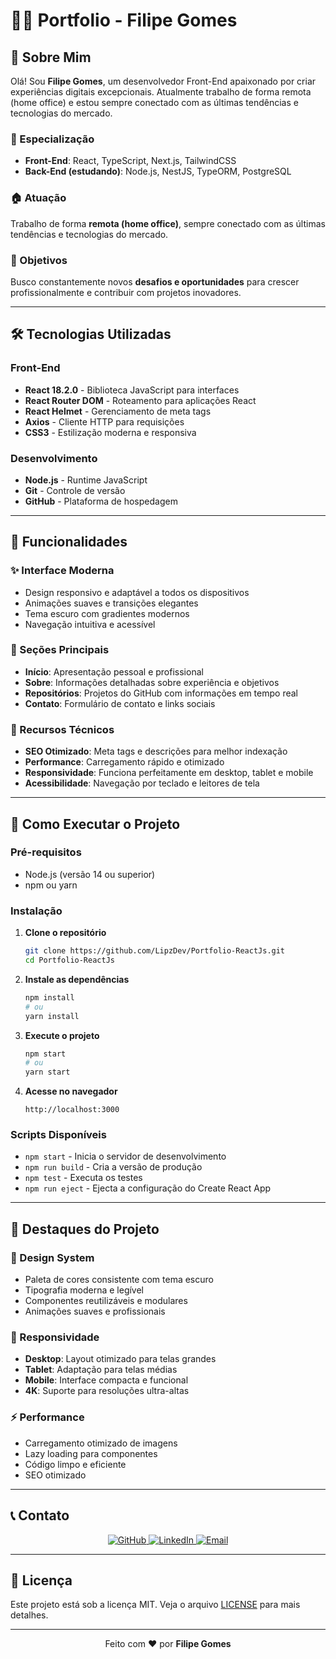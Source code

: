 # 👨‍💻 Portfolio - Filipe Gomes

## 🚀 Sobre Mim

Olá! Sou **Filipe Gomes**, um desenvolvedor Front-End apaixonado por criar experiências digitais excepcionais. Atualmente trabalho de forma remota (home office) e estou sempre conectado com as últimas tendências e tecnologias do mercado.

### 🎯 Especialização

- **Front-End**: React, TypeScript, Next.js, TailwindCSS
- **Back-End (estudando)**: Node.js, NestJS, TypeORM, PostgreSQL

### 🏠 Atuação

Trabalho de forma **remota (home office)**, sempre conectado com as últimas tendências e tecnologias do mercado.

### 🚀 Objetivos

Busco constantemente novos **desafios e oportunidades** para crescer profissionalmente e contribuir com projetos inovadores.

---

## 🛠️ Tecnologias Utilizadas

### Front-End

- **React 18.2.0** - Biblioteca JavaScript para interfaces
- **React Router DOM** - Roteamento para aplicações React
- **React Helmet** - Gerenciamento de meta tags
- **Axios** - Cliente HTTP para requisições
- **CSS3** - Estilização moderna e responsiva

### Desenvolvimento

- **Node.js** - Runtime JavaScript
- **Git** - Controle de versão
- **GitHub** - Plataforma de hospedagem

---

## 📱 Funcionalidades

### ✨ Interface Moderna

- Design responsivo e adaptável a todos os dispositivos
- Animações suaves e transições elegantes
- Tema escuro com gradientes modernos
- Navegação intuitiva e acessível

### 🎨 Seções Principais

- **Início**: Apresentação pessoal e profissional
- **Sobre**: Informações detalhadas sobre experiência e objetivos
- **Repositórios**: Projetos do GitHub com informações em tempo real
- **Contato**: Formulário de contato e links sociais

### 🔧 Recursos Técnicos

- **SEO Otimizado**: Meta tags e descrições para melhor indexação
- **Performance**: Carregamento rápido e otimizado
- **Responsividade**: Funciona perfeitamente em desktop, tablet e mobile
- **Acessibilidade**: Navegação por teclado e leitores de tela

---

## 🚀 Como Executar o Projeto

### Pré-requisitos

- Node.js (versão 14 ou superior)
- npm ou yarn

### Instalação

1. **Clone o repositório**

   ```bash
   git clone https://github.com/LipzDev/Portfolio-ReactJs.git
   cd Portfolio-ReactJs
   ```

2. **Instale as dependências**

   ```bash
   npm install
   # ou
   yarn install
   ```

3. **Execute o projeto**

   ```bash
   npm start
   # ou
   yarn start
   ```

4. **Acesse no navegador**
   ```
   http://localhost:3000
   ```

### Scripts Disponíveis

- `npm start` - Inicia o servidor de desenvolvimento
- `npm run build` - Cria a versão de produção
- `npm test` - Executa os testes
- `npm run eject` - Ejecta a configuração do Create React App

---

## 🌟 Destaques do Projeto

### 🎨 Design System

- Paleta de cores consistente com tema escuro
- Tipografia moderna e legível
- Componentes reutilizáveis e modulares
- Animações suaves e profissionais

### 📱 Responsividade

- **Desktop**: Layout otimizado para telas grandes
- **Tablet**: Adaptação para telas médias
- **Mobile**: Interface compacta e funcional
- **4K**: Suporte para resoluções ultra-altas

### ⚡ Performance

- Carregamento otimizado de imagens
- Lazy loading para componentes
- Código limpo e eficiente
- SEO otimizado

---

## 📞 Contato

<div align="center">
  <a href="https://github.com/LipzDev" target="_blank">
    <img src="https://img.shields.io/badge/GitHub-100000?style=for-the-badge&logo=github&logoColor=white" alt="GitHub"/>
  </a>
  <a href="https://linkedin.com/in/lipzdev" target="_blank">
    <img src="https://img.shields.io/badge/LinkedIn-0077B5?style=for-the-badge&logo=linkedin&logoColor=white" alt="LinkedIn"/>
  </a>
  <a href="mailto:contato.devweb@hotmail.com.com">
    <img src="https://img.shields.io/badge/Email-D14836?style=for-the-badge&logo=gmail&logoColor=white" alt="Email"/>
  </a>
</div>

---

## 📄 Licença

Este projeto está sob a licença MIT. Veja o arquivo [LICENSE](LICENSE) para mais detalhes.

---

<div align="center">
  <p>Feito com ❤️ por <strong>Filipe Gomes</strong></p>
</div>

